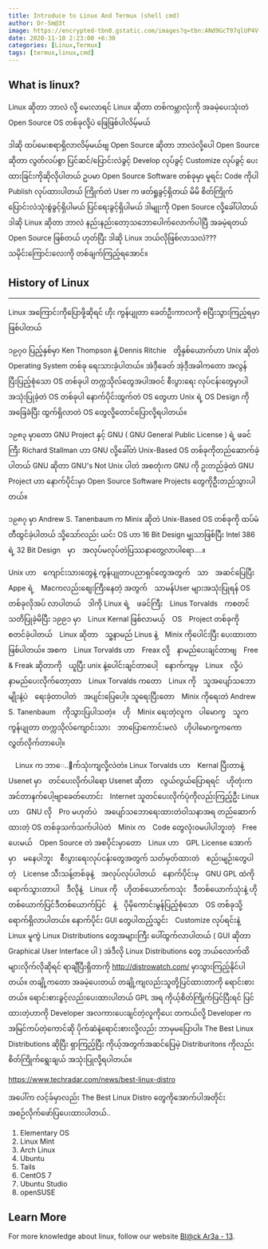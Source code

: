 ```yaml
---
title: Introduce to Linux And Termux (shell cmd) 
author: Dr-Sm@3t
image: https://encrypted-tbn0.gstatic.com/images?q=tbn:ANd9GcT97qlUP4V-_4iZcRXp5nsIeJvjkh1XGbWxVw&usqp=CAU
date: 2020-11-10 2:23:00 +6:30
categories: [Linux,Termux]
tags: [termux,linux,cmd]
---
```


## What is linux?

Linux ဆိုတာ ဘာလဲ လို့ မေးလာရင် Linux ဆိုတာ တစ်ကမ္ဘာလုံးကို အခမဲ့ပေးသုံးတဲ Open Source OS တစ်ခုလို့ပဲ ဖြေဖြစ်ပါလိမ့်မယ်

ဒါဆို ထပ်မေးစရာရှိလာလိမ့်မယ်ဗျ Open Source ဆိုတာ ဘာလဲလို့ပေါ Open Source ဆိုတာ လွတ်လပ်စွာ ပြင်ဆင်/ပြောင်းလဲခွင့် Develop လုပ်ခွင့် Customize လုပ်ခွင့် ပေးထားခြင်းကိုဆိုလိုပါတယ် ဥပမာ Open Source Software တစ်ခုမှာ မူရင်း Code ကိုပါ Publish လုပ်ထားပါတယ် ကြိုက်တဲ User က ဖတ်ရှုခွင့်ရှိတယ် မိမိ စိတ်ကြိုက် ပြောင်းလဲသုံးစွဲခွင့်ရှိပါမယ် ပြင်ရေးခွင့်ရှိပါမယ် ဒါမျုးကို Open Source လို့ခေါ်ပါတယ် ဒါဆို Linux ဆိုတာ ဘာလဲ နည်းနည်းတော့သဘောပေါက်လောက်ပါပြီ အခမဲ့ရတယ် Open Source ဖြစ်တယ် ဟုတ်ပြီး ဒါဆို Linux ဘယ်လိုဖြစ်လာသလဲ??? သမိုင်းကြောင်းလေးကို တစ်ချက်ကြည့်ရအောင်။

## History of Linux
*******************
Linux အကြောင်းကိုပြောဖို့ဆိုရင် ဟိုး ကွန်ပျုတာ ခေတ်ဦးကာလကို စပြီးသွားကြည့်ရမှာဖြစ်ပါတယ်

၁၉၇၀ ပြည့်နှစ်မှာ Ken Thompson နဲ့ Dennis Ritchie　တို့နှစ်ယောက်ဟာ Unix ဆိုတဲ Operating System တစ်ခု ရေးသားခဲ့ပါတယ်။ အဲဒီ့ခေတ် အဲ့ဒီ့အခါကတော အလွန်ပြီးပြည့်စုံသော OS တစ်ခုပါ တက္ကသိုလ်တွေအပါအဝင် စီးပွားရေး လုပ်ငန်းတွေမှာပါ အသုံးပြုခဲ့တဲ OS တစ်ခုပါ
နောက်ပိုင်းထွက်တဲ OS တွေဟာ Unix ရဲ့ OS Design ကို အခြေခံပြီး ထွက်ရှိလာတဲ OS တွေလို့တောင်ပြောလို့ရပါတယ်။

၁၉၈၃ မှာတော GNU Project နှင့် GNU ( GNU General Public License ) ရဲ့ ဖခင်ကြီး Richard Stallman ဟာ GNU လို့ခေါ်တဲ Unix-Based OS တစ်ခုကိုတည်ဆောက်ခဲ့ပါတယ် GNU ဆိုတာ GNU's Not Unix ပါတဲ အစတုံးက GNU ကို ဥးတည်ခဲ့တဲ GNU Project ဟာ နောက်ပိုင်းမှာ Open Source Software Projects တွေကိုဦးတည်သွားပါတယ်။

၁၉၈၇ မှာ Andrew S. Tanenbaum က Minix ဆိုတဲ Unix-Based OS တစ်ခုကို ထပ်မံတီထွင်ခဲ့ပါတယ် သို့သော်လည်း ယင်း OS ဟာ 16 Bit Design မျှသာဖြစ်ပြီး Intel 386 ရဲ့ 32 Bit Design　မှာ　အလုပ်မလုပ်တဲပြဿနာတွေ့လာပါရော....။

Unix ဟာ　ကျောင်းသားတွေနဲ့ ကွန်ပျုတာပညာရှင်တွေအတွက်　သာ　အဆင်ပြေပြီး　Appe ရဲ့　Macကလည်းစျေးကြီးနေတဲ့ အတွက်　သာမန်User များအသုံးပြုရန် OS တစ်ခုလိုအပ် လာပါတယ်　ဒါကို Linux ရဲ့　ဖခင်ကြီး　Linus Torvalds　ကစတင်သတိပြုခဲ့မိပြီး ၁၉၉၁ မှာ　Linux Kernal ဖြစ်လာမယ့်　OS　Project တစ်ခုကို　စတင်ခဲ့ပါတယ်　Linux ဆိုတာ　သူ့နာမည် Linus နဲ့　Minix ကိုပေါင်းပြီး ပေးထားတာဖြစ်ပါတယ်။ အစက　Linux Torvalds ဟာ　Freax လို့　နာမည်ပေးချင်တာဗျ　Free & Freak ဆိုတာကို　ယူပြီး unix နဲ့ပေါင်းချင်တာပေါ့　နောက်ကျမှ　Linux　လို့ပဲ နာမည်ပေးလိုက်တော့တာ　Linux Torvalds ကတော　Linux ကို　သူအပျော်သဘောမျိုးနဲ့ပဲ　ရေးခဲ့တာပါတဲ　အပျင်းပြေပေါ့။ သူရေးပြီးတော　Minix ကိုရေးတဲ Andrew S. Tanenbaum　ကိုသွားပြပါသတဲ့။　ဟို　Minix ရေးတဲ့လူက　ပါမောက္ခ　သူက　ကွန်ပျုတာ တက္ကသိုလ်ကျောင်းသား　ဘာပြောကောင်းမလဲ　ဟိုပါမောက္ခကကောလွှတ်လိုက်တာပေါ့။

　Linux က ဘာေ..ာက်သုံးကျလို့လဲတဲ။ Linux Torvalds ဟာ　Kernal ပြီးတာနဲ့　Usenet မှာ　တင်ပေးလိုက်ပါရော Usenet ဆိုတာ　လွယ်လွယ်ပြောရရင်　ဟိုတုံးက　အင်တာနက်ပေါ့ဗျာခေတ်ဟောင်း　Internet
သူတင်ပေးလိုက်ပုံကိုလည်းကြည့်ဦး Linux ဟာ　GNU လို　Pro မဟုတ်ပဲ　အပျော်သဘောရေးထားတဲဝါသနာအရ တည်ဆောက်ထားတဲ့ OS တစ်ခုသက်သက်ပါပဲတဲ　Minix က　Code တွေလုံးဝမပါပါဘူးတဲ့　Free ပေးမယ်　Open Source တဲ အစပိုင်းမှာတော　Linux ဟာ　GPL License အောက်မှာ　မနေပါဘူး　စီးပွားရေးလုပ်ငန်းတွေအတွက် သတ်မှတ်ထားတဲ　စည်းမျဉ်းတွေပါတဲ့　License သီးသန့်တစ်ခုနဲ့　အလုပ်လုပ်ပါတယ်　နောက်ပိုင်းမှ　GNU GPL ထဲကိုရောက်သွားတာပါ　ဒီလိုနဲ့　Linux ကို　ဟိုတစ်ယောက်ကသုံး　ဒီတစ်ယောက်သုံးနဲ့ ဟိုတစ်ယောက်ပြင်ဒီတစ်ယောက်ပြင်　နဲ့　ပိုမိုကောင်းမွန်ပြည့်စုံသော　OS တစ်ခုသို့ရောက်ရှိလာပါတယ်။ 
နောက်ပိုင်း GUI တွေပါထည့်သွင်း　Customize လုပ်ရင်းနဲ့ Linux မူကွဲ Linux Distributions တွေအများကြီး ပေါ်ထွက်လာပါတယ် ( GUI ဆိုတာ Graphical User Interface ပါ ) အဲဒီလို Linux Distributions တွေ ဘယ်လောက်ထိများလိုက်လိုဆိုရင် ရာချီပြီးရှိတာကို http://distrowatch.com/
မှာသွားကြည့်နိုင်ပါတယ်။ တချို့ကတော အခမဲ့ပေးတယ် တချို့ကျလည်းသူတို့ပြင်ထားတာကို ရောင်းစားတယ်။
ရောင်းစားခွင့်လည်းပေးထားပါတယ် GPL အရ ကိုယ့်စိတ်ကြိုက်ပြင်ပြီးရင် ပြင်ထားတဲ့ဟာကို Developer အလကားပေးချင်တဲ့လူကိုပေး တကယ်လို့ Developer က အမြင်ကပ်တဲ့ကောင်ဆို ပိုက်ဆံနဲ့ရောင်းစားလို့လည်း ဘာမှမပြောပါ။ The Best Linux Distributions ဆိုပြီး ရှာကြည့်ပြီး ကိုယ့်အတွက်အဆင်ပြေမဲ့ Distriburitons ကိုလည်း စိတ်ကြိုက်ရွေးချယ် အသုံးပြုလို့ရပါတယ်။

https://www.techradar.com/news/best-linux-distro

အပေါ်က လင့်ခ်မှာလည်း The Best Linux Distro တွေကိုအောက်ပါအတိုင်း အစဉ်လိုက်ဖော်ပြပေးထားပါတယ်..

1. Elementary OS
2. Linux Mint
3. Arch Linux
4. Ubuntu
5. Tails
6. CentOS 7
7. Ubuntu Studio
8. openSUSE


## Learn More

For more knowledge about linux, follow our website [ Bl@ck Ar3a - 13](https://mmblackguys.github.io/posts/Introduce-to-Linux-And-Termux-(shell-cmd)/).
